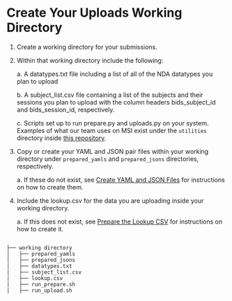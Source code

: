 # Create Your Uploads Working Directory

1.  Create a working directory for your submissions.

2.  Within that working directory include the following:

    a.  A datatypes.txt file including a list of all of the NDA datatypes you plan to upload

    b.  A subject_list.csv file containing a list of the subjects and their sessions you plan to upload with the column headers bids_subject_id and bids_session_id, respectively.

    c.  Scripts set up to run prepare.py and uploads.py on your system. Examples of what our team uses on MSI exist under the `utilities` directory inside [this repository](https://github.com/DCAN-Labs/nda-bids-upload).

3.  Copy or create your YAML and JSON pair files within your working directory under `prepared_yamls` and `prepared_jsons` directories, respectively.

    a.  If these do not exist, see [Create YAML and JSON Files](metadatafiles.md) for instructions on how to create them.

4.  Include the lookup.csv for the data you are uploading inside your working directory. 

    a.  If this does not exist, see [Prepare the Lookup CSV](lookup.md) for instructions on how to create it.

```

├── working directory
│   ├── prepared_yamls
│   ├── prepared_jsons
|   ├── datatypes.txt
|   ├── subject_list.csv
|   ├── lookup.csv
|   ├── run_prepare.sh
|   ├── run_upload.sh


```
<br />
